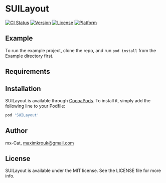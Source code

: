 # SUILayout

[![CI Status](https://img.shields.io/travis/mx-Cat/SUILayout.svg?style=flat)](https://travis-ci.org/mx-Cat/SUILayout)
[![Version](https://img.shields.io/cocoapods/v/SUILayout.svg?style=flat)](https://cocoapods.org/pods/SUILayout)
[![License](https://img.shields.io/cocoapods/l/SUILayout.svg?style=flat)](https://cocoapods.org/pods/SUILayout)
[![Platform](https://img.shields.io/cocoapods/p/SUILayout.svg?style=flat)](https://cocoapods.org/pods/SUILayout)

## Example

To run the example project, clone the repo, and run `pod install` from the Example directory first.

## Requirements

## Installation

SUILayout is available through [CocoaPods](https://cocoapods.org). To install
it, simply add the following line to your Podfile:

```ruby
pod 'SUILayout'
```

## Author

mx-Cat, maximkrouk@gmail.com

## License

SUILayout is available under the MIT license. See the LICENSE file for more info.
